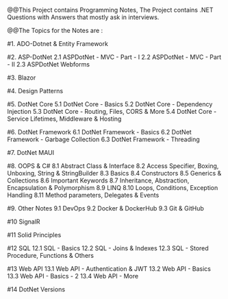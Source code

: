 @@This Project contains Programming Notes, The Project contains .NET Questions with Answers that mostly ask in interviews.


@@The Topics for the Notes are :

#1. ADO-Dotnet & Entity Framework

#2. ASP-DotNet
2.1 ASPDotNet - MVC - Part - I
2.2 ASPDotNet - MVC  - Part - II
2.3 ASPDotNet Webforms

#3. Blazor

#4. Design Patterns

#5. DotNet Core
5.1 DotNet Core - Basics
5.2 DotNet Core - Dependency Injection
5.3 DotNet Core - Routing, Files, CORS & More
5.4 DotNet Core - Service Lifetimes, Middleware & Hosting

#6. DotNet Framework
6.1 DotNet Framework - Basics
6.2 DotNet Framework - Garbage Collection
6.3 DotNet Framework - Threading

#7. DotNet MAUI

#8. OOPS & C#
8.1 Abstract Class & Interface
8.2 Access Specifier, Boxing, Unboxing, String & StringBuilder
8.3 Basics
8.4 Constructors
8.5 Generics & Collections
8.6 Important Keywords
8.7 Inheritance, Abstraction, Encapsulation & Polymorphism
8.9 LINQ
8.10 Loops, Conditions, Exception Handling
8.11 Method parameters, Delegates & Events

#9. Other Notes
9.1 DevOps
9.2 Docker & DockerHub
9.3 Git & GitHub

#10 SignalR

#11 Solid Principles

#12 SQL
12.1 SQL - Basics
12.2 SQL - Joins & Indexes
12.3 SQL - Stored Procedure, Functions & Others

#13 Web API
13.1 Web API - Authentication & JWT
13.2 Web API - Basics
13.3 Web API - Basics - 2
13.4 Web API - More

#14 DotNet Versions